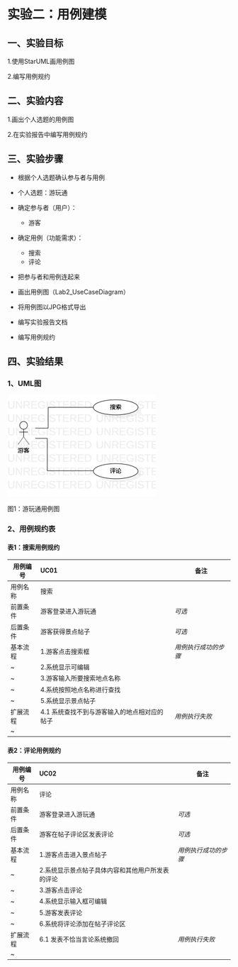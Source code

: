 # 实验二：用例建模

## 一、实验目标

1.使用StarUML画用例图

2.编写用例规约

## 二、实验内容

1.画出个人选题的用例图

2.在实验报告中编写用例规约

## 三、实验步骤

- 根据个人选题确认参与者与用例

- 个人选题：游玩通
- 确定参与者（用户）：
  - 游客
- 确定用例（功能需求）：
  - 搜索
  - 评论
- 把参与者和用例连起来
- 画出用例图（Lab2_UseCaseDiagram）
- 将用例图以JPG格式导出
- 编写实验报告文档
- 编写用例规约

## 四、实验结果

### 1、UML图

![用例图](./Lab2_UseCaseDiagram.jpg)

图1：游玩通用例图

### 2、用例规约表

#### 表1：搜索用例规约

用例编号  | UC01 | 备注  
-|:-|-  
用例名称  | 搜索  |   
前置条件  | 游客登录进入游玩通     | *可选*   
后置条件  |   游客获得景点帖子   | *可选*   
基本流程  | 1.游客点击搜索框  |*用例执行成功的步骤*    
~| 2.系统显示可编辑  |   
~| 3.游客输入所要搜索地点名称   |   
~| 4.系统按照地点名称进行查找   |   
~| 5.系统显示景点帖子   |  
扩展流程  | 4.1 系统查找不到与游客输入的地点相对应的帖子 |*用例执行失败*    
~|    | 

#### 表2：评论用例规约

用例编号  | UC02 | 备注  
-|:-|-  
用例名称  | 评论  |   
前置条件  | 游客登录进入游玩通     | *可选*   
后置条件  | 游客在帖子评论区发表评论     | *可选*   
基本流程  | 1.游客点击进入景点帖子  |*用例执行成功的步骤*    
~| 2.系统显示景点帖子具体内容和其他用户所发表的评论  |   
~| 3.游客点击评论   |   
~| 4.系统显示输入框可编辑   |   
~| 5.游客发表评论   | 
~| 6.系统将评论添加在帖子评论区   |
扩展流程  | 6.1 发表不恰当言论系统撤回  |*用例执行失败*    
~|    | 







